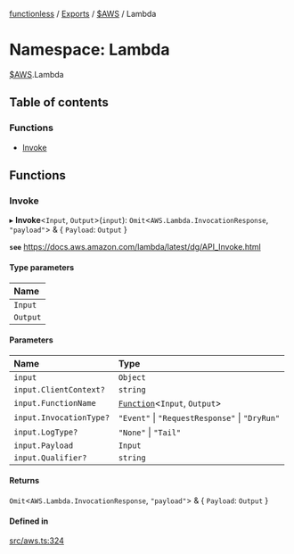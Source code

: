 [functionless](../README.md) / [Exports](../modules.md) / [$AWS](AWS.md) / Lambda

# Namespace: Lambda

[$AWS](AWS.md).Lambda

## Table of contents

### Functions

- [Invoke](AWS.Lambda.md#invoke)

## Functions

### Invoke

▸ **Invoke**<`Input`, `Output`\>(`input`): `Omit`<`AWS.Lambda.InvocationResponse`, ``"payload"``\> & { `Payload`: `Output`  }

**`see`** https://docs.aws.amazon.com/lambda/latest/dg/API_Invoke.html

#### Type parameters

| Name |
| :------ |
| `Input` |
| `Output` |

#### Parameters

| Name | Type |
| :------ | :------ |
| `input` | `Object` |
| `input.ClientContext?` | `string` |
| `input.FunctionName` | [`Function`](../classes/Function.md)<`Input`, `Output`\> |
| `input.InvocationType?` | ``"Event"`` \| ``"RequestResponse"`` \| ``"DryRun"`` |
| `input.LogType?` | ``"None"`` \| ``"Tail"`` |
| `input.Payload` | `Input` |
| `input.Qualifier?` | `string` |

#### Returns

`Omit`<`AWS.Lambda.InvocationResponse`, ``"payload"``\> & { `Payload`: `Output`  }

#### Defined in

[src/aws.ts:324](https://github.com/sam-goodwin/functionless/blob/96a5ccc/src/aws.ts#L324)
